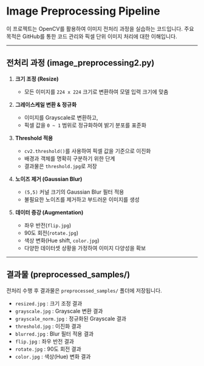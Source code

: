 # Image Preprocessing Pipeline

이 프로젝트는 OpenCV를 활용하여 이미지 전처리 과정을 실습하는 코드입니다. 주요 목적은 GitHub를 통한 코드 관리와 픽셀 단위 이미지 처리에 대한 이해입니다.

---

## 전처리 과정 (image_preprocessing2.py)

1. **크기 조정 (Resize)**

   - 모든 이미지를 `224 x 224` 크기로 변환하여 모델 입력 크기에 맞춤

2. **그레이스케일 변환 & 정규화**

   - 이미지를 Grayscale로 변환하고,
   - 픽셀 값을 `0 ~ 1` 범위로 정규화하여 밝기 분포를 표준화

3. **Threshold 적용**

   - `cv2.threshold()`를 사용하여 픽셀 값을 기준으로 이진화
   - 배경과 객체를 명확히 구분하기 위한 단계
   - 결과물은 `threshold.jpg`로 저장

4. **노이즈 제거 (Gaussian Blur)**

   - `(5,5)` 커널 크기의 Gaussian Blur 필터 적용
   - 불필요한 노이즈를 제거하고 부드러운 이미지를 생성

5. **데이터 증강 (Augmentation)**
   - 좌우 반전(`flip.jpg`)
   - 90도 회전(`rotate.jpg`)
   - 색상 변화(Hue shift, `color.jpg`)
   - 다양한 데이터셋 상황을 가정하여 이미지 다양성을 확보

---

## 결과물 (preprocessed_samples/)

전처리 수행 후 결과물은 `preprocessed_samples/` 폴더에 저장됩니다.

- `resized.jpg` : 크기 조정 결과
- `grayscale.jpg` : Grayscale 변환 결과
- `grayscale_norm.jpg` : 정규화된 Grayscale 결과
- `threshold.jpg` : 이진화 결과
- `blurred.jpg` : Blur 필터 적용 결과
- `flip.jpg` : 좌우 반전 결과
- `rotate.jpg` : 90도 회전 결과
- `color.jpg` : 색상(Hue) 변화 결과
